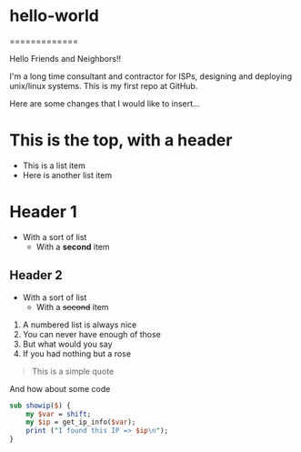 # hello-world
=============

Hello Friends and Neighbors!!

I'm a long time consultant and contractor for ISPs, designing and deploying unix/linux systems.  This is my first repo at GitHub.


Here are some changes that I would like to insert... 

# This is the top, with a header

  * This is a list item
  * Here is another list item

# Header 1
* With a sort of list
    * With a **second** item

## Header 2
* With a sort of list
    * With a ~~second~~ item

1. A numbered list is always nice
2. You can never have enough of those
3.  But what would you say
4. If you had nothing but a rose

> This is a simple quote

And how about some code


```perl
sub showip($) {
    my $var = shift;
    my $ip = get_ip_info($var);
    print ("I found this IP => $ip\n");
}
```
